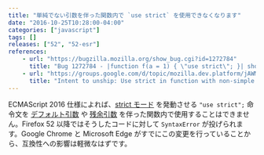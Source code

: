 ```yaml
---
title: "単純でない引数を伴った関数内で `use strict` を使用できなくなります"
date: "2016-10-25T10:28:00-04:00"
categories: ["javascript"]
tags: []
releases: ["52", "52-esr"]
references:
    - url: "https://bugzilla.mozilla.org/show_bug.cgi?id=1272784"
      title: "Bug 1272784 - |function f(a = 1) { \"use strict\"; }| should throw Early Error."
    - url: "https://groups.google.com/d/topic/mozilla.dev.platform/jAWMy-W_AaY/discussion"
      title: "Intent to unship: Use strict in function with non-simple parameters"
---
```

ECMAScript 2016 仕様によれば、[strict モード](https://developer.mozilla.org/docs/Web/JavaScript/Reference/Strict_mode) を発動させる `"use strict";` 命令文を [デフォルト引数](https://developer.mozilla.org/docs/Web/JavaScript/Reference/Functions/Default_parameters) や [残余引数](https://developer.mozilla.org/docs/Web/JavaScript/Reference/Functions/rest_parameters) を伴った関数内で使用することはできません。Firefox 52 以降ではそうしたコードに対して `SyntaxError` が投げられます。Google Chrome と Microsoft Edge がすでにこの変更を行っていることから、互換性への影響は軽微なはずです。
